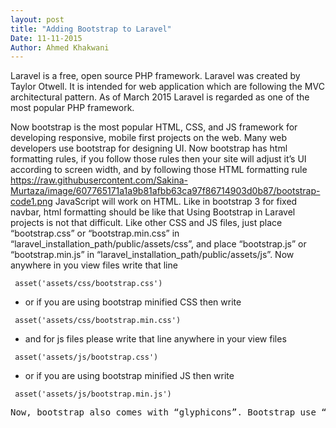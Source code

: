 ```yaml
---
layout: post
title: "Adding Bootstrap to Laravel"
Date: 11-11-2015
Author: Ahmed Khakwani 
---
```

Laravel is a free, open source PHP framework. Laravel was created by Taylor Otwell. It is intended for web application which are following the MVC architectural pattern. As of March 2015 Laravel is regarded as one of the most popular PHP framework. 

Now bootstrap is the most popular HTML, CSS, and JS framework for developing responsive, mobile first projects on the web. Many web developers use bootstrap for designing UI. Now bootstrap has html formatting rules, if you follow those rules then your site will adjust it’s UI according to screen width, and by following those HTML formatting rule
<img> https://raw.githubusercontent.com/Sakina-Murtaza/image/607765171a1a9b81afbb63ca97f86714903d0b87/bootstrap-code1.png </img>
JavaScript will work on HTML. Like in bootstrap 3 for fixed navbar, html formatting should be like that 
Using Bootstrap in Laravel projects is not that difficult. Like other CSS and JS files, just place “bootstrap.css” or “bootstrap.min.css” in “laravel_installation_path/public/assets/css”, and place “bootstrap.js” or “bootstrap.min.js” in “laravel_installation_path/public/assets/js”. Now anywhere in you view files write that line 
<pre><code> asset('assets/css/bootstrap.css')</code></pre>
* or if you are using bootstrap minified CSS then write
<pre><code> asset('assets/css/bootstrap.min.css')</code></pre>
* and for js files please write that line anywhere in your view files
<pre><code> asset('assets/js/bootstrap.css')</code></pre>
* or if you are using bootstrap minified JS then write
<pre><code> asset('assets/js/bootstrap.min.js')</code><pre>
Now, bootstrap also comes with “glyphicons”. Bootstrap use “glyphicons” for different symbols and these symbols increases site usability. Just copy “glyphicons” files to “laravel_installation_path/public/assets/fonts”. By following these steps bootstrap will be able to fetch font files. 